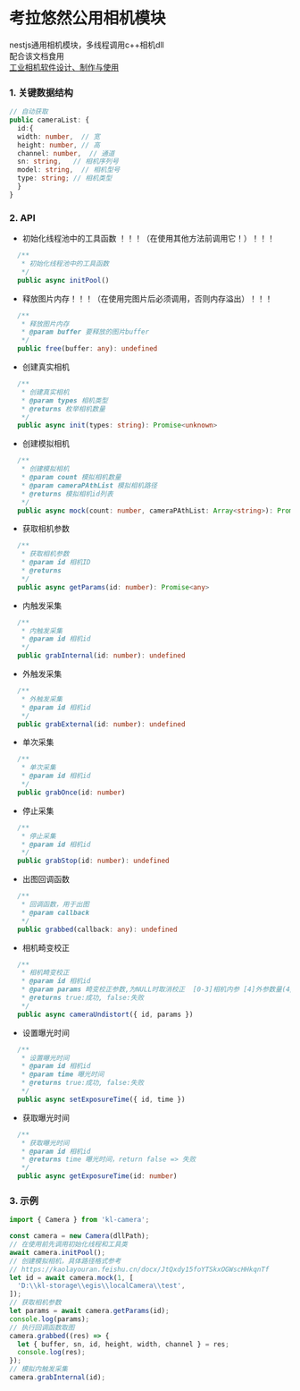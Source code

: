 # 考拉悠然公用相机模块
nestjs通用相机模块，多线程调用c++相机dll<br>
配合该文档食用<br>
[工业相机软件设计、制作与使用](https://kaolayouran.feishu.cn/docx/JtQxdy15foYTSkxOGWscHHkqnTf)
### 1. 关键数据结构

```typescript
// 自动获取
public cameraList: {
  id:{
  width: number,  // 宽
  height: number, // 高
  channel: number,  // 通道
  sn: string,   // 相机序列号
  model: string,  // 相机型号
  type: string; // 相机类型
  }
}
```

### 2. API

- 初始化线程池中的工具函数
  ！！！（在使用其他方法前调用它！）！！！

```typescript
  /**
   * 初始化线程池中的工具函数
   */
  public async initPool()
```

- 释放图片内存！！！（在使用完图片后必须调用，否则内存溢出）！！！
```typescript
  /**
   * 释放图片内存
   * @param buffer 要释放的图片buffer
   */
  public free(buffer: any): undefined 
```

- 创建真实相机

```typescript
  /**
   * 创建真实相机
   * @param types 相机类型
   * @returns 枚举相机数量
   */
  public async init(types: string): Promise<unknown>
```

- 创建模拟相机

```typescript
  /**
   * 创建模拟相机
   * @param count 模拟相机数量
   * @param cameraPAthList 模拟相机路径
   * @returns 模拟相机id列表
   */
  public async mock(count: number, cameraPAthList: Array<string>): Promise<number[]>
```

- 获取相机参数

```typescript
  /**
   * 获取相机参数
   * @param id 相机ID
   * @returns
   */
  public async getParams(id: number): Promise<any>
```

- 内触发采集

```typescript
  /**
   * 内触发采集
   * @param id 相机id
   */
  public grabInternal(id: number): undefined
```

- 外触发采集

```typescript
  /**
   * 外触发采集
   * @param id 相机id
   */
  public grabExternal(id: number): undefined
```

- 单次采集

```typescript
  /**
   * 单次采集
   * @param id 相机id
   */
  public grabOnce(id: number)
```

- 停止采集

```typescript
  /**
   * 停止采集
   * @param id 相机id
   */
  public grabStop(id: number): undefined
```

- 出图回调函数

```typescript
  /**
   * 回调函数，用于出图
   * @param callback
   */
  public grabbed(callback: any): undefined
```
- 相机畸变校正

```typescript
  /**
   * 相机畸变校正
   * @param id 相机id
   * @param params 畸变校正参数,为NULL时取消校正  [0-3]相机内参 [4]外参数量(4/5/8/12/14) [5-end]畸变外参
   * @returns true:成功, false:失败
   */
  public async cameraUndistort({ id, params })
```
- 设置曝光时间

```typescript
  /**
   * 设置曝光时间
   * @param id 相机id
   * @param time 曝光时间
   * @returns true:成功, false:失败
   */
  public async setExposureTime({ id, time })
```
- 获取曝光时间

```typescript
  /**
   * 获取曝光时间
   * @param id 相机id
   * @returns time 曝光时间，return false => 失败
   */
  public async getExposureTime(id: number)
```

### 3. 示例

```typescript
import { Camera } from 'kl-camera';

const camera = new Camera(dllPath);
// 在使用前先调用初始化线程和工具类
await camera.initPool();
// 创建模拟相机，具体路径格式参考
// https://kaolayouran.feishu.cn/docx/JtQxdy15foYTSkxOGWscHHkqnTf
let id = await camera.mock(1, [
  'D:\\kl-storage\\egis\\localCamera\\test',
]);
// 获取相机参数
let params = await camera.getParams(id);
console.log(params);
// 执行回调函数取图
camera.grabbed((res) => {
  let { buffer, sn, id, height, width, channel } = res;
  console.log(res);
});
// 模拟内触发采集
camera.grabInternal(id);
```

